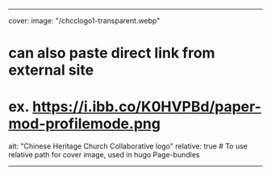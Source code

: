 ---

cover:
  image: "/chcclogo1-transparent.webp"
  # can also paste direct link from external site
  # ex. https://i.ibb.co/K0HVPBd/paper-mod-profilemode.png
  alt: "Chinese Heritage Church Collaborative logo"
  relative: true # To use relative path for cover image, used in hugo Page-bundles


---